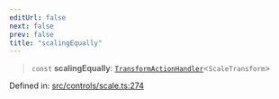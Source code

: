 ```yaml
---
editUrl: false
next: false
prev: false
title: "scalingEqually"
---
```


> `const` **scalingEqually**: [`TransformActionHandler`](/api/type-aliases/transformactionhandler/)\<`ScaleTransform`\>

Defined in: [src/controls/scale.ts:274](https://github.com/fabricjs/fabric.js/blob/b4f67b1cfd353d0e2763b168e07bce6b67895452/src/controls/scale.ts#L274)
